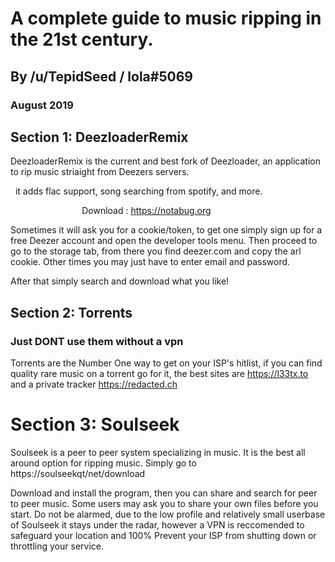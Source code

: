 # A complete guide to music ripping  in the 21st century.
## By /u/TepidSeed / lola#5069
### August 2019

## Section 1: DeezloaderRemix
<p>DeezloaderRemix is the current and best fork of Deezloader, an application to rip music striaight from Deezers servers. <p/> <p>&nbsp&nbspit adds flac support, song searching from spotify, and more.<p/>

 &nbsp; &nbsp; &nbsp; &nbsp; &nbsp; &nbsp; &nbsp; &nbsp; &nbsp; &nbsp;  &nbsp; &nbsp;<href> &nbsp;&nbsp;&nbsp;&nbsp;&nbsp;Download : https://notabug.org</href>

 Sometimes it will ask you for a cookie/token, to get one simply sign up for a free Deezer account and open the developer tools menu. Then proceed to go to the storage tab, from there you find deezer.com and copy the arl cookie. Other times you may just have to enter email and password.

After that simply search and download what you like!

## Section 2: Torrents

### Just **DONT** use them without a vpn

Torrents are the Number One way to get on your ISP's hitlist, if you can find quality rare music on a torrent go for it, the best sites are <href>https://l33tx.to and a private tracker <href> https://redacted.ch<href/>

# Section 3: Soulseek

Soulseek is a peer to peer system specializing in music. It is the best all around option for ripping music. Simply go to <href> https://soulseekqt/net/download<href/> 

Download and install the program, then you can share and search for peer to peer music. Some users may ask you to share your own files before you start. Do not be alarmed, due to the low profile and relatively small userbase of  Soulseek it stays under the radar, however a VPN is reccomended to safeguard your location and 100% Prevent your ISP from shutting down or throttling your service.

